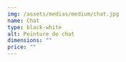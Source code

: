 ```yaml
---
img: /assets/medias/medium/chat.jpg
name: Chat
type: black-white
alt: Peinture de chat
dimensions: ""
price: ""
---
```

